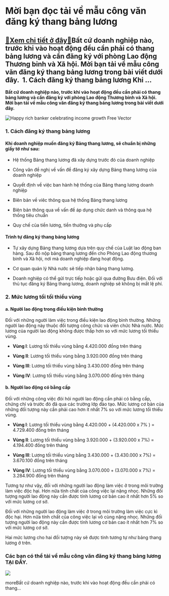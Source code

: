 Mời bạn đọc tải về mẫu công văn đăng ký thang bảng lương
========================================================

[:gift:Xem chi tiết ở đây:gift:](https://hddtvn.com/moi-ban-doc-tai-ve-mau-cong-van-dang-ky-thang-bang-luong/)Bất cứ doanh nghiệp nào, trước khi vào hoạt động đều cần phải có thang bảng lương và cần đăng ký với phòng Lao động Thương binh và Xã hội. Mời bạn tải về mẫu công văn đăng ký thang bảng lương trong bài viết dưới đây.  1. Cách đăng ký thang bảng lương Khi …
----------------------------------------------------------------------------------------------------------------------------------------------------------------------------------------------------------------------------------------------------------------

**Bất cứ doanh nghiệp nào, trước khi vào hoạt động đều cần phải có thang bảng lương và cần đăng ký với phòng Lao động Thương binh và Xã hội. Mời bạn tải về mẫu công văn đăng ký thang bảng lương trong bài viết dưới đây.**


![Happy rich banker celebrating income growth Free Vector](https://hddtvn.com/wp-content/uploads/2021/01/happy-rich-banker-celebrating-income-growth_74855-5867.jpg)


### 1. Cách đăng ký thang bảng lương


#### Khi doanh nghiệp muốn đăng ký Bảng thang lương, sẽ chuẩn bị những giấy tờ như sau:




* Hệ thống Bảng thang lương đã xây dựng trước đó của doanh nghiệp

* Công văn đề nghị về vấn đề đăng ký xây dựng Bảng thang lương của doanh nghiệp

* Quyết định về việc ban hành hệ thống của Bảng thang lương doanh nghiệp

* Biên bản về viêc thông qua hệ thống Bảng thang lương

* Biên bản thông qua về vấn đề áp dụng chức danh và thông qua hệ thống tiêu chuẩn

* Quy chế của tiền lương, tiền thưởng và phụ cấp



#### Trình tự đăng ký thang bảng lương




* Tự xây dựng Bảng thang lương dựa trên quy chế của Luật lao động ban hàng. Sau đó nộp bảng thang lương đến cho Phòng Lao động thương binh và Xã hội, nơi mà doanh nghiệp đang hoạt động.

* Cơ quan quản lý Nhà nước sẽ tiếp nhận bảng thang lương.

* Doanh nghiệp có thể gửi trực tiếp hoặc gửi qua đường Bưu điện. Đối với thủ tục đăng ký Bảng thang lương, doanh nghiệp sẽ không bị mất lệ phí.



### 2. Mức lương tối tối thiểu vùng


#### a. Người lao động trong điều kiện bình thường


Đối với những người làm việc trong điều kiện lao động bình thường. Những người lao động này thuộc đối tượng công chức và viên chức Nhà nước. Mức lương của người lao động không được thấp hơn so với mức lương tối thiểu vùng.




* **Vùng I**: Lương tối thiểu vùng bằng 4.420.000 đồng trên tháng

* **Vùng II**: Lương tối thiểu vùng bằng 3.920.000 đồng trên tháng

* **Vùng III**: Lương tối thiểu vùng bằng 3.430.000 đồng trên tháng

* **Vùng IV**: Lương tối thiểu vùng bằng 3.070.000 đồng trên tháng



#### b. Người lao động có bằng cấp


Đối với những công việc đỏi hỏi người lao động cần phải có bằng cấp, chứng chỉ và trước đó đã qua các trường lớp đào tạo. Mức lương cơ bản của những đối tượng này cần phải cao hơn ít nhất 7% so với mức lương tối thiểu vùng.




* **Vùng I**: Lương tối thiểu vùng bằng 4.420.000 + (4.420.000 x 7% ) = 4.729.400 đồng trên tháng

* **Vùng II**: Lương tối thiểu vùng bằng 3.920.000 + (3.920.000 x 7%) = 4.194.400 đồng trên tháng

* **Vùng III**: Lương tối thiểu vùng bằng 3.430.000 + (3.430.000 x 7%) = 3.670.100 đồng trên tháng

* **Vùng IV**: Lương tối thiểu vùng bằng 3.070.000 + (3.070.000 x 7%) = 3.284.900 đồng trên tháng



Tương tự như vậy, đối với những người lao động làm việc ở trong môi trường làm việc độc hại. Hơn nữa tính chất của công việc lại nặng nhọc. Những đối tượng người lao động này cần được tính lương cơ bản cao ít nhất hơn 5% so với mức lương cơ sở.


Đối với những người lao động làm việc ở trong môi trường làm việc cực kì độc hại. Hơn nữa tính chất của công việc lại vô cùng nặng nhọc. Những đối tượng người lao động này cần được tính lương cơ bản cao ít nhất hơn 7% so với mức lương cơ sở.


Hai mức lương cho hai đối tượng này sẽ được tính tương tự như bảng thang lương ở trên.


### Các bạn có thể tải về mẫu công văn đăng ký thang bảng lương TẠI ĐÂY.


![](https://hddtvn.com/wp-content/uploads/2021/01/qhf5oQd.png)


moreBất cứ doanh nghiệp nào, trước khi vào hoạt động đều cần phải có thang…


